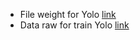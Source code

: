 - File weight for Yolo [link](https://drive.google.com/file/d/15j9V_wljys0QxXiV0qRvpSmeAbxX2YyZ/view?usp=sharing)
- Data raw for train Yolo [link](https://drive.google.com/file/d/1bdsM29rfZYQKubXEnW65BReWj3XKs2XG/view?usp=sharing)
